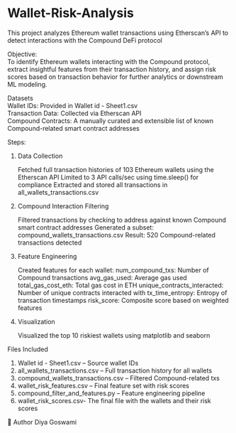 # Wallet-Risk-Analysis

This project analyzes Ethereum wallet transactions using Etherscan’s API to detect interactions with the Compound DeFi protocol

Objective: <br>
To identify Ethereum wallets interacting with the Compound protocol, extract insightful features from their transaction history, and assign risk scores based on transaction behavior for further analytics or downstream ML modeling.

Datasets <br>
Wallet IDs: Provided in Wallet id - Sheet1.csv <br>
Transaction Data: Collected via Etherscan API <br>
Compound Contracts: A manually curated and extensible list of known Compound-related smart contract addresses

Steps:<br>

1. Data Collection<br>

     Fetched full transaction histories of 103 Ethereum wallets using the Etherscan API
     Limited to 3 API calls/sec using time.sleep() for compliance
     Extracted and stored all transactions in all_wallets_transactions.csv

3. Compound Interaction Filtering<br>

     Filtered transactions by checking to address against known Compound smart contract addresses
     Generated a subset: compound_wallets_transactions.csv
     Result: 520 Compound-related transactions detected

4. Feature Engineering<br>

     Created features for each wallet:
        num_compound_txs: Number of Compound transactions
        avg_gas_used: Average gas used
        total_gas_cost_eth: Total gas cost in ETH
        unique_contracts_interacted: Number of unique contracts interacted with 
        tx_time_entropy: Entropy of transaction timestamps
        risk_score: Composite score based on weighted features

6. Visualization<br>

     Visualized the top 10 riskiest wallets using matplotlib and seaborn

Files Included <br>
1. Wallet id - Sheet1.csv – Source wallet IDs<br>
2. all_wallets_transactions.csv – Full transaction history for all wallets<br>
3. compound_wallets_transactions.csv – Filtered Compound-related txs<br>
4. wallet_risk_features.csv – Final feature set with risk scores<br>
5. compound_filter_and_features.py – Feature engineering pipeline<br>
6. wallet_risk_scores.csv- The final file with the wallets and their risk scores

👤 Author
Diya Goswami
